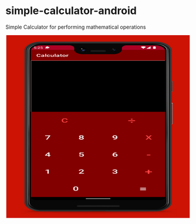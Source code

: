 # simple-calculator-android
Simple Calculator for performing mathematical operations

<center>
    <img src="screenshot/app_screenshot.jpg" width="500" height="500"  />
</center>